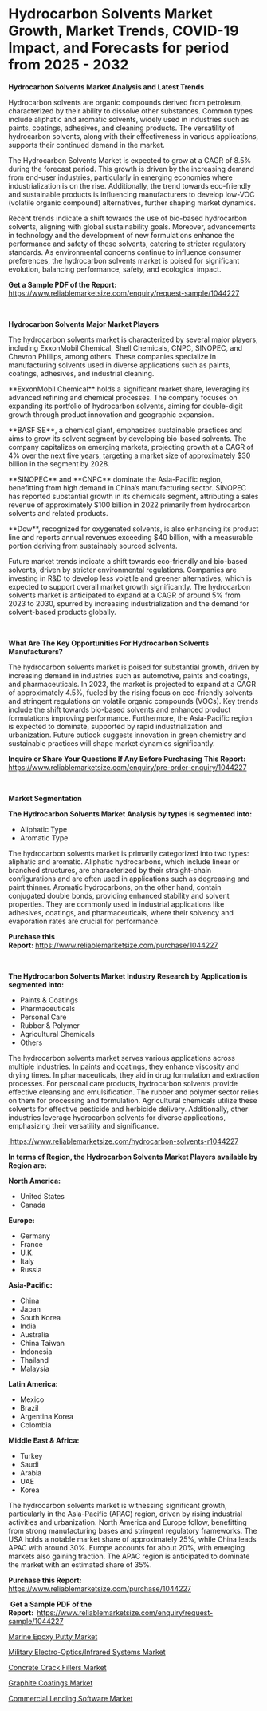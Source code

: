 <p><h1>Hydrocarbon Solvents Market Growth, Market Trends, COVID-19 Impact, and Forecasts for period from 2025 - 2032</h1></p><p><strong>Hydrocarbon Solvents Market Analysis and Latest Trends</strong></p>
<p><p>Hydrocarbon solvents are organic compounds derived from petroleum, characterized by their ability to dissolve other substances. Common types include aliphatic and aromatic solvents, widely used in industries such as paints, coatings, adhesives, and cleaning products. The versatility of hydrocarbon solvents, along with their effectiveness in various applications, supports their continued demand in the market.</p><p>The Hydrocarbon Solvents Market is expected to grow at a CAGR of 8.5% during the forecast period. This growth is driven by the increasing demand from end-user industries, particularly in emerging economies where industrialization is on the rise. Additionally, the trend towards eco-friendly and sustainable products is influencing manufacturers to develop low-VOC (volatile organic compound) alternatives, further shaping market dynamics.</p><p>Recent trends indicate a shift towards the use of bio-based hydrocarbon solvents, aligning with global sustainability goals. Moreover, advancements in technology and the development of new formulations enhance the performance and safety of these solvents, catering to stricter regulatory standards. As environmental concerns continue to influence consumer preferences, the hydrocarbon solvents market is poised for significant evolution, balancing performance, safety, and ecological impact.</p></p>
<p><strong>Get a Sample PDF of the Report:&nbsp;</strong> <a href="https://www.reliablemarketsize.com/enquiry/request-sample/1044227?utm_campaign=2268&utm_medium=2&utm_source=Github&utm_content=ia&utm_term=30012025&utm_id=hydrocarbon-solvents">https://www.reliablemarketsize.com/enquiry/request-sample/1044227</a></p>
<p>&nbsp;</p>
<p><strong>Hydrocarbon Solvents Major Market Players</strong></p>
<p><p>The hydrocarbon solvents market is characterized by several major players, including ExxonMobil Chemical, Shell Chemicals, CNPC, SINOPEC, and Chevron Phillips, among others. These companies specialize in manufacturing solvents used in diverse applications such as paints, coatings, adhesives, and industrial cleaning.</p><p>**ExxonMobil Chemical** holds a significant market share, leveraging its advanced refining and chemical processes. The company focuses on expanding its portfolio of hydrocarbon solvents, aiming for double-digit growth through product innovation and geographic expansion.</p><p>**BASF SE**, a chemical giant, emphasizes sustainable practices and aims to grow its solvent segment by developing bio-based solvents. The company capitalizes on emerging markets, projecting growth at a CAGR of 4% over the next five years, targeting a market size of approximately $30 billion in the segment by 2028.</p><p>**SINOPEC** and **CNPC** dominate the Asia-Pacific region, benefitting from high demand in China’s manufacturing sector. SINOPEC has reported substantial growth in its chemicals segment, attributing a sales revenue of approximately $100 billion in 2022 primarily from hydrocarbon solvents and related products.</p><p>**Dow**, recognized for oxygenated solvents, is also enhancing its product line and reports annual revenues exceeding $40 billion, with a measurable portion deriving from sustainably sourced solvents.</p><p>Future market trends indicate a shift towards eco-friendly and bio-based solvents, driven by stricter environmental regulations. Companies are investing in R&D to develop less volatile and greener alternatives, which is expected to support overall market growth significantly. The hydrocarbon solvents market is anticipated to expand at a CAGR of around 5% from 2023 to 2030, spurred by increasing industrialization and the demand for solvent-based products globally.</p></p>
<p>&nbsp;</p>
<p><strong>What Are The Key Opportunities For Hydrocarbon Solvents Manufacturers?</strong></p>
<p><p>The hydrocarbon solvents market is poised for substantial growth, driven by increasing demand in industries such as automotive, paints and coatings, and pharmaceuticals. In 2023, the market is projected to expand at a CAGR of approximately 4.5%, fueled by the rising focus on eco-friendly solvents and stringent regulations on volatile organic compounds (VOCs). Key trends include the shift towards bio-based solvents and enhanced product formulations improving performance. Furthermore, the Asia-Pacific region is expected to dominate, supported by rapid industrialization and urbanization. Future outlook suggests innovation in green chemistry and sustainable practices will shape market dynamics significantly.</p></p>
<p><strong>Inquire or Share Your Questions If Any Before Purchasing This Report:</strong> <a href="https://www.reliablemarketsize.com/enquiry/pre-order-enquiry/1044227?utm_campaign=2268&utm_medium=2&utm_source=Github&utm_content=ia&utm_term=30012025&utm_id=hydrocarbon-solvents">https://www.reliablemarketsize.com/enquiry/pre-order-enquiry/1044227</a></p>
<p>&nbsp;</p>
<p><strong>Market Segmentation</strong></p>
<p><strong>The Hydrocarbon Solvents Market Analysis by types is segmented into:</strong></p>
<p><ul><li>Aliphatic Type</li><li>Aromatic Type</li></ul></p>
<p><p>The hydrocarbon solvents market is primarily categorized into two types: aliphatic and aromatic. Aliphatic hydrocarbons, which include linear or branched structures, are characterized by their straight-chain configurations and are often used in applications such as degreasing and paint thinner. Aromatic hydrocarbons, on the other hand, contain conjugated double bonds, providing enhanced stability and solvent properties. They are commonly used in industrial applications like adhesives, coatings, and pharmaceuticals, where their solvency and evaporation rates are crucial for performance.</p></p>
<p><strong>Purchase this Report:&nbsp;</strong><a href="https://www.reliablemarketsize.com/purchase/1044227?utm_campaign=2268&utm_medium=2&utm_source=Github&utm_content=ia&utm_term=30012025&utm_id=hydrocarbon-solvents">https://www.reliablemarketsize.com/purchase/1044227</a></p>
<p>&nbsp;</p>
<p><strong>The Hydrocarbon Solvents Market Industry Research by Application is segmented into:</strong></p>
<p><ul><li>Paints & Coatings</li><li>Pharmaceuticals</li><li>Personal Care</li><li>Rubber & Polymer</li><li>Agricultural Chemicals</li><li>Others</li></ul></p>
<p><p>The hydrocarbon solvents market serves various applications across multiple industries. In paints and coatings, they enhance viscosity and drying times. In pharmaceuticals, they aid in drug formulation and extraction processes. For personal care products, hydrocarbon solvents provide effective cleansing and emulsification. The rubber and polymer sector relies on them for processing and formulation. Agricultural chemicals utilize these solvents for effective pesticide and herbicide delivery. Additionally, other industries leverage hydrocarbon solvents for diverse applications, emphasizing their versatility and significance.</p></p>
<p><a href="https://www.reliablemarketsize.com/hydrocarbon-solvents-r1044227?utm_campaign=2268&utm_medium=2&utm_source=Github&utm_content=ia&utm_term=30012025&utm_id=hydrocarbon-solvents">&nbsp;https://www.reliablemarketsize.com/hydrocarbon-solvents-r1044227</a></p>
<p><strong>In terms of Region, the Hydrocarbon Solvents Market Players available by Region are:</strong></p>
<p>
    <p> <strong> North America: </strong>
        <ul>
            <li>United States</li>
            <li>Canada</li>
        </ul>
        </p> 
    <p> <strong> Europe: </strong>
        <ul>
            <li>Germany</li>
            <li>France</li>
            <li>U.K.</li>
            <li>Italy</li>
            <li>Russia</li>
        </ul>
        </p> 
    <p> <strong> Asia-Pacific: </strong>
        <ul>
            <li>China</li>
            <li>Japan</li>
            <li>South Korea</li>
            <li>India</li>
            <li>Australia</li>
            <li>China Taiwan</li>
            <li>Indonesia</li>
            <li>Thailand</li>
            <li>Malaysia</li>
        </ul>
        </p> 
    <p> <strong> Latin America: </strong>
        <ul>
            <li>Mexico</li>
            <li>Brazil</li>
            <li>Argentina Korea</li>
            <li>Colombia</li>
        </ul>
        </p> 
    <p> <strong> Middle East & Africa: </strong>
        <ul>
            <li>Turkey</li>
            <li>Saudi</li>
            <li>Arabia</li>
            <li>UAE</li>
            <li>Korea</li>
        </ul>
    </p>
    </p>
<p><p>The hydrocarbon solvents market is witnessing significant growth, particularly in the Asia-Pacific (APAC) region, driven by rising industrial activities and urbanization. North America and Europe follow, benefitting from strong manufacturing bases and stringent regulatory frameworks. The USA holds a notable market share of approximately 25%, while China leads APAC with around 30%. Europe accounts for about 20%, with emerging markets also gaining traction. The APAC region is anticipated to dominate the market with an estimated share of 35%.</p></p>
<p><strong>Purchase this Report: </strong><a href="https://www.reliablemarketsize.com/purchase/1044227?utm_campaign=2268&utm_medium=2&utm_source=Github&utm_content=ia&utm_term=30012025&utm_id=hydrocarbon-solvents">https://www.reliablemarketsize.com/purchase/1044227</a></p>
<p>&nbsp;<strong>Get a Sample PDF of the Report:&nbsp;&nbsp;</strong><a href="https://www.reliablemarketsize.com/enquiry/request-sample/1044227?utm_campaign=2268&utm_medium=2&utm_source=Github&utm_content=ia&utm_term=30012025&utm_id=hydrocarbon-solvents">https://www.reliablemarketsize.com/enquiry/request-sample/1044227</a></p>
<p><strong></strong></p>
<p><p><a href="https://github.com/njockebogris/Market-Research-Report-List-1/blob/main/marine-epoxy-putty-market.md?utm_campaign=2268&utm_medium=2&utm_source=Github&utm_content=ia&utm_term=30012025&utm_id=hydrocarbon-solvents">Marine Epoxy Putty Market</a></p><p><a href="https://www.linkedin.com/pulse/military-electro-opticsinfrared-systems-market-analysis-report-p5aic?utm_campaign=2268&utm_medium=2&utm_source=Github&utm_content=ia&utm_term=30012025&utm_id=hydrocarbon-solvents">Military Electro-Optics/Infrared Systems Market</a></p><p><a href="https://github.com/ahmalaloanne/Market-Research-Report-List-1/blob/main/concrete-crack-fillers-market.md?utm_campaign=2268&utm_medium=2&utm_source=Github&utm_content=ia&utm_term=30012025&utm_id=hydrocarbon-solvents">Concrete Crack Fillers Market</a></p><p><a href="https://www.linkedin.com/pulse/graphite-coatings-market-insights-encompass-historical-wdroc?utm_campaign=2268&utm_medium=2&utm_source=Github&utm_content=ia&utm_term=30012025&utm_id=hydrocarbon-solvents">Graphite Coatings Market</a></p><p><a href="https://www.linkedin.com/pulse/thorough-examination-size-dynamics-expected-growth-commercial-43wye?utm_campaign=2268&utm_medium=2&utm_source=Github&utm_content=ia&utm_term=30012025&utm_id=hydrocarbon-solvents">Commercial Lending Software Market</a></p></p>